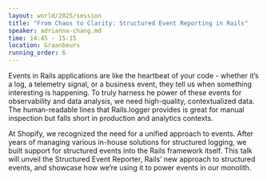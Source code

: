 ```yaml
---
layout: world/2025/session
title: "From Chaos to Clarity: Structured Event Reporting in Rails"
speaker: adrianna-chang.md
time: 14:45 - 15:15
location: Graanbeurs
running_order: 6
---
```


Events in Rails applications are like the heartbeat of your code - whether it’s a log, a telemetry signal, or a business event, they tell us when something interesting is happening. To truly harness he power of these events for observability and data analysis, we need high-quality, contextualized data. The human-readable lines that Rails.logger provides is great for manual inspection but falls short in production and analytics contexts.

At Shopify, we recognized the need for a unified approach to events. After years of managing various in-house solutions for structured logging, we built support for structured events into the Rails framework itself. This talk will unveil the Structured Event Reporter, Rails’ new approach to structured events, and showcase how we’re using it to power events in our monolith.
